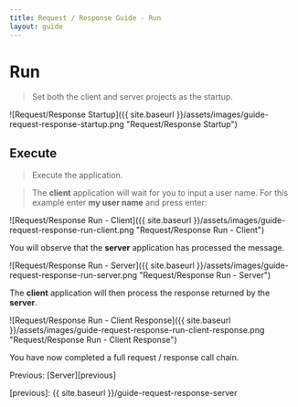 ```yaml
---
title: Request / Response Guide - Run
layout: guide
---
```

<script src="{{ site.baseurl }}/assets/js/guide-request-response.js"></script>
<script>shuttle.guideData.selectedItemName = 'guide-request-response-run'</script>
# Run

> Set both the client and server projects as the startup.

![Request/Response Startup]({{ site.baseurl }}/assets/images/guide-request-response-startup.png "Request/Response Startup")

## Execute

> Execute the application.

> The **client** application will wait for you to input a user name.  For this example enter **my user name** and press enter:

![Request/Response Run - Client]({{ site.baseurl }}/assets/images/guide-request-response-run-client.png "Request/Response Run - Client")

<div class='alert alert-info'>You will observe that the <strong>server</strong> application has processed the message.</div>

![Request/Response Run - Server]({{ site.baseurl }}/assets/images/guide-request-response-run-server.png "Request/Response Run - Server")

<div class='alert alert-info'>The <strong>client</strong> application will then process the response returned by the <strong>server</strong>.</div>

![Request/Response Run - Client Response]({{ site.baseurl }}/assets/images/guide-request-response-run-client-response.png "Request/Response Run - Client Response")

You have now completed a full request / response call chain.

Previous: [Server][previous]

[previous]: {{ site.baseurl }}/guide-request-response-server

